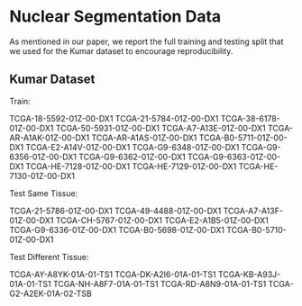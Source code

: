# Nuclear Segmentation Data

As mentioned in our paper, we report the full training and testing split that we used for the Kumar dataset to encourage reproducibility.

## Kumar Dataset

Train:

TCGA-18-5592-01Z-00-DX1
TCGA-21-5784-01Z-00-DX1
TCGA-38-6178-01Z-00-DX1
TCGA-50-5931-01Z-00-DX1
TCGA-A7-A13E-01Z-00-DX1
TCGA-AR-A1AK-01Z-00-DX1
TCGA-AR-A1AS-01Z-00-DX1
TCGA-B0-5711-01Z-00-DX1
TCGA-E2-A14V-01Z-00-DX1
TCGA-G9-6348-01Z-00-DX1
TCGA-G9-6356-01Z-00-DX1
TCGA-G9-6362-01Z-00-DX1
TCGA-G9-6363-01Z-00-DX1
TCGA-HE-7128-01Z-00-DX1
TCGA-HE-7129-01Z-00-DX1
TCGA-HE-7130-01Z-00-DX1

Test Same Tissue:

TCGA-21-5786-01Z-00-DX1
TCGA-49-4488-01Z-00-DX1
TCGA-A7-A13F-01Z-00-DX1
TCGA-CH-5767-01Z-00-DX1
TCGA-E2-A1B5-01Z-00-DX1
TCGA-G9-6336-01Z-00-DX1
TCGA-B0-5698-01Z-00-DX1
TCGA-B0-5710-01Z-00-DX1

Test Different Tissue:

TCGA-AY-A8YK-01A-01-TS1
TCGA-DK-A2I6-01A-01-TS1
TCGA-KB-A93J-01A-01-TS1
TCGA-NH-A8F7-01A-01-TS1
TCGA-RD-A8N9-01A-01-TS1
TCGA-G2-A2EK-01A-02-TSB

